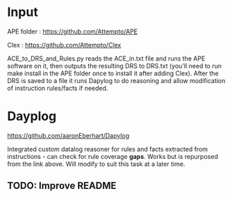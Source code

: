 # Input

APE folder : https://github.com/Attempto/APE

Clex : https://github.com/Attempto/Clex

ACE_to_DRS_and_Rules.py reads the ACE_in.txt file and runs the APE software on it, then outputs the resulting DRS to DRS.txt (you'll need to run make install in the APE folder once to install it after adding Clex). After the DRS is saved to a file it runs Dapylog to do reasoning and allow modification of instruction rules/facts if needed.

# Dayplog

https://github.com/aaronEberhart/Dapylog

Integrated custom datalog reasoner for rules and facts extracted from instructions - can check for rule coverage **gaps**. Works but is repurposed from the link above. Will modify to suit this task at a later time.

## TODO: Improve README
